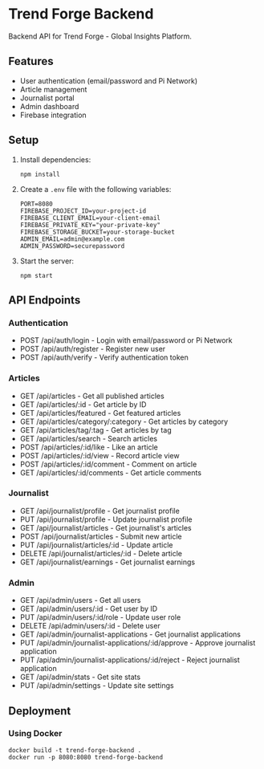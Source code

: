 # Trend Forge Backend

Backend API for Trend Forge - Global Insights Platform.

## Features

- User authentication (email/password and Pi Network)
- Article management
- Journalist portal
- Admin dashboard
- Firebase integration

## Setup

1. Install dependencies:
   ```
   npm install
   ```

2. Create a `.env` file with the following variables:
   ```
   PORT=8080
   FIREBASE_PROJECT_ID=your-project-id
   FIREBASE_CLIENT_EMAIL=your-client-email
   FIREBASE_PRIVATE_KEY="your-private-key"
   FIREBASE_STORAGE_BUCKET=your-storage-bucket
   ADMIN_EMAIL=admin@example.com
   ADMIN_PASSWORD=securepassword
   ```

3. Start the server:
   ```
   npm start
   ```

## API Endpoints

### Authentication
- POST /api/auth/login - Login with email/password or Pi Network
- POST /api/auth/register - Register new user
- POST /api/auth/verify - Verify authentication token

### Articles
- GET /api/articles - Get all published articles
- GET /api/articles/:id - Get article by ID
- GET /api/articles/featured - Get featured articles
- GET /api/articles/category/:category - Get articles by category
- GET /api/articles/tag/:tag - Get articles by tag
- GET /api/articles/search - Search articles
- POST /api/articles/:id/like - Like an article
- POST /api/articles/:id/view - Record article view
- POST /api/articles/:id/comment - Comment on article
- GET /api/articles/:id/comments - Get article comments

### Journalist
- GET /api/journalist/profile - Get journalist profile
- PUT /api/journalist/profile - Update journalist profile
- GET /api/journalist/articles - Get journalist's articles
- POST /api/journalist/articles - Submit new article
- PUT /api/journalist/articles/:id - Update article
- DELETE /api/journalist/articles/:id - Delete article
- GET /api/journalist/earnings - Get journalist earnings

### Admin
- GET /api/admin/users - Get all users
- GET /api/admin/users/:id - Get user by ID
- PUT /api/admin/users/:id/role - Update user role
- DELETE /api/admin/users/:id - Delete user
- GET /api/admin/journalist-applications - Get journalist applications
- PUT /api/admin/journalist-applications/:id/approve - Approve journalist application
- PUT /api/admin/journalist-applications/:id/reject - Reject journalist application
- GET /api/admin/stats - Get site stats
- PUT /api/admin/settings - Update site settings

## Deployment

### Using Docker
```
docker build -t trend-forge-backend .
docker run -p 8080:8080 trend-forge-backend
```
